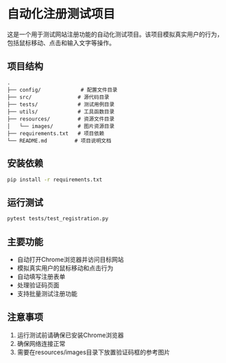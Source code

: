 # 自动化注册测试项目

这是一个用于测试网站注册功能的自动化测试项目。该项目模拟真实用户的行为，包括鼠标移动、点击和输入文字等操作。

## 项目结构

```
.
├── config/             # 配置文件目录
├── src/               # 源代码目录
├── tests/             # 测试用例目录
├── utils/             # 工具函数目录
├── resources/         # 资源文件目录
│   └── images/        # 图片资源目录
├── requirements.txt   # 项目依赖
└── README.md         # 项目说明文档
```

## 安装依赖

```bash
pip install -r requirements.txt
```

## 运行测试

```bash
pytest tests/test_registration.py
```

## 主要功能

- 自动打开Chrome浏览器并访问目标网站
- 模拟真实用户的鼠标移动和点击行为
- 自动填写注册表单
- 处理验证码页面
- 支持批量测试注册功能

## 注意事项

1. 运行测试前请确保已安装Chrome浏览器
2. 确保网络连接正常
3. 需要在resources/images目录下放置验证码框的参考图片 